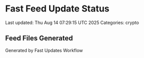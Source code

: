 # Fast Feed Update Status
Last updated: Thu Aug 14 07:29:15 UTC 2025
Categories: crypto

## Feed Files Generated

Generated by Fast Updates Workflow
